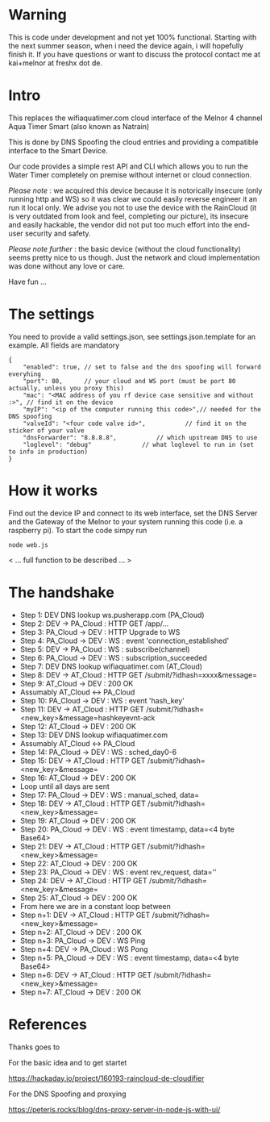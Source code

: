 # Warning

This is code under development and not yet 100% functional. Starting with the next summer season, when i need the device again, i will hopefully finish it.
If you have questions or want to discuss the protocol contact me at kai+melnor at freshx dot de.

# Intro

This replaces the wifiaquatimer.com cloud interface of the Melnor 4 channel Aqua Timer Smart (also known as Natrain)

This is done by DNS Spoofing the cloud entries and providing a compatible interface to the Smart Device.

Our code provides a simple rest API and CLI which allows you to run the Water Timer completely on premise without internet or cloud connection.

*Please note* : we acquired this device because it is notorically insecure (only running http and WS) so it was clear we could easily reverse engineer it an run it local only. We advise you not to use the device with the RainCloud (it is very outdated from look and feel, completing our picture), its insecure and easily hackable, the vendor did not put too much effort into the end-user security and safety.

*Please note further* : the basic device (without the cloud functionality) seems pretty nice to us though. Just the network and cloud implementation was done without any love or care.

Have fun ...

# The settings

You need to provide a valid settings.json, see settings.json.template for an example.
All fields are mandatory

```
{
	"enabled": true, // set to false and the dns spoofing will forward everyhing
	"port": 80,      // your cloud and WS port (must be port 80 actually, unless you proxy this)
	"mac": "<MAC address of you rf device case sensitive and without :>", // find it on the device
	"myIP": "<ip of the computer running this code>",// needed for the DNS spoofing
	"valveId": "<four code valve id>",  		 // find it on the sticker of your valve
	"dnsForwarder": "8.8.8.8", 			 // which upstream DNS to use
	"loglevel": "debug"				 // what loglevel to run in (set to info in production)
}
```

# How it works

Find out the device IP and connect to its web interface, set the DNS Server and the Gateway of the Melnor to your system running this code (i.e. a raspberry pi). To start the code simpy run

```node web.js```

< ... full function to be described ... >

# The handshake

* Step  1: DEV DNS lookup ws.pusherapp.com (PA_Cloud)
* Step  2: DEV -> PA_Cloud : HTTP GET /app/...
* Step  3: PA_Cloud -> DEV : HTTP Upgrade to WS
* Step  4: PA_Cloud -> DEV : WS : event 'connection_established'
* Step  5: DEV -> PA_Cloud : WS : subscribe(channel)
* Step  6: PA_Cloud -> DEV : WS : subscription_succeeded
* Step  7: DEV DNS lookup wifiaquatimer.com (AT_Cloud)
* Step  8: DEV -> AT_Cloud : HTTP GET /submit/?idhash=xxxx&message=<base64>
* Step  9: AT_Cloud -> DEV : 200 OK
* Assumably AT_Cloud <-> PA_Cloud
* Step 10: PA_Cloud -> DEV : WS : event 'hash_key'
* Step 11: DEV -> AT_Cloud : HTTP GET /submit/?idhash=<new_key>&message=hashkeyevnt-ack
* Step 12: AT_Cloud -> DEV : 200 OK
* Step 13: DEV DNS lookup wifiaquatimer.com
* Assumably AT_Cloud <-> PA_Cloud
* Step 14: PA_Cloud -> DEV : WS : sched_day0-6
* Step 15: DEV -> AT_Cloud : HTTP GET /submit/?idhash=<new_key>&message=<last-command-ack>
* Step 16: AT_Cloud -> DEV : 200 OK
* Loop until all days are sent
* Step 17: PA_Cloud -> DEV : WS : manual_sched, data=<ALL OFF>
* Step 18: DEV -> AT_Cloud : HTTP GET /submit/?idhash=<new_key>&message=<last-command-ack>
* Step 19: AT_Cloud -> DEV : 200 OK
* Step 20: PA_Cloud -> DEV : WS : event timestamp, data=<4 byte Base64>
* Step 21: DEV -> AT_Cloud : HTTP GET /submit/?idhash=<new_key>&message=<last-command-ack>
* Step 22: AT_Cloud -> DEV : 200 OK
* Step 23: PA_Cloud -> DEV : WS : event rev_request, data=''
* Step 24: DEV -> AT_Cloud : HTTP GET /submit/?idhash=<new_key>&message=<last-command-ack>
* Step 25: AT_Cloud -> DEV : 200 OK
* From here we are in a constant loop between
* Step n+1: DEV -> AT_Cloud : HTTP GET /submit/?idhash=<new_key>&message=<base64>
* Step n+2: AT_Cloud -> DEV : 200 OK
* Step n+3: PA_Cloud -> DEV : WS Ping
* Step n+4: DEV -> PA_Cloud : WS Pong
* Step n+5: PA_Cloud -> DEV : WS : event timestamp, data=<4 byte Base64>
* Step n+6: DEV -> AT_Cloud : HTTP GET /submit/?idhash=<new_key>&message=<last-command-ack>
* Step n+7: AT_Cloud -> DEV : 200 OK

# References

Thanks goes to

For the basic idea and to get startet

https://hackaday.io/project/160193-raincloud-de-cloudifier

For the DNS Spoofing and proxying

https://peteris.rocks/blog/dns-proxy-server-in-node-js-with-ui/
